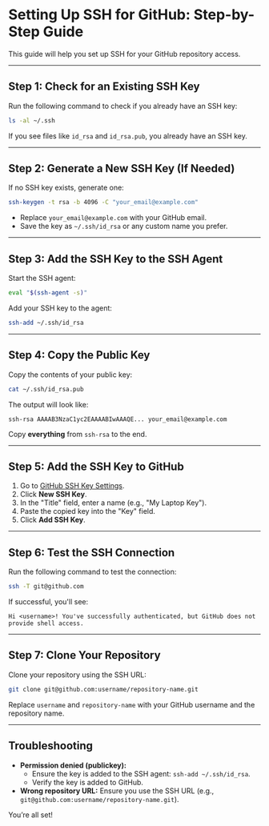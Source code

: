 # Setting Up SSH for GitHub: Step-by-Step Guide

This guide will help you set up SSH for your GitHub repository access.

---

## Step 1: Check for an Existing SSH Key
Run the following command to check if you already have an SSH key:
```bash
ls -al ~/.ssh
```
If you see files like `id_rsa` and `id_rsa.pub`, you already have an SSH key.

---

## Step 2: Generate a New SSH Key (If Needed)
If no SSH key exists, generate one:
```bash
ssh-keygen -t rsa -b 4096 -C "your_email@example.com"
```
- Replace `your_email@example.com` with your GitHub email.
- Save the key as `~/.ssh/id_rsa` or any custom name you prefer.

---

## Step 3: Add the SSH Key to the SSH Agent
Start the SSH agent:
```bash
eval "$(ssh-agent -s)"
```
Add your SSH key to the agent:
```bash
ssh-add ~/.ssh/id_rsa
```

---

## Step 4: Copy the Public Key
Copy the contents of your public key:
```bash
cat ~/.ssh/id_rsa.pub
```
The output will look like:
```
ssh-rsa AAAAB3NzaC1yc2EAAAABIwAAAQE... your_email@example.com
```
Copy **everything** from `ssh-rsa` to the end.

---

## Step 5: Add the SSH Key to GitHub
1. Go to [GitHub SSH Key Settings](https://github.com/settings/keys).
2. Click **New SSH Key**.
3. In the "Title" field, enter a name (e.g., "My Laptop Key").
4. Paste the copied key into the "Key" field.
5. Click **Add SSH Key**.

---

## Step 6: Test the SSH Connection
Run the following command to test the connection:
```bash
ssh -T git@github.com
```
If successful, you'll see:
```
Hi <username>! You've successfully authenticated, but GitHub does not provide shell access.
```

---

## Step 7: Clone Your Repository
Clone your repository using the SSH URL:
```bash
git clone git@github.com:username/repository-name.git
```
Replace `username` and `repository-name` with your GitHub username and the repository name.

---

## Troubleshooting
- **Permission denied (publickey):**
  - Ensure the key is added to the SSH agent: `ssh-add ~/.ssh/id_rsa`.
  - Verify the key is added to GitHub.
- **Wrong repository URL:** Ensure you use the SSH URL (e.g., `git@github.com:username/repository-name.git`).

You’re all set!
